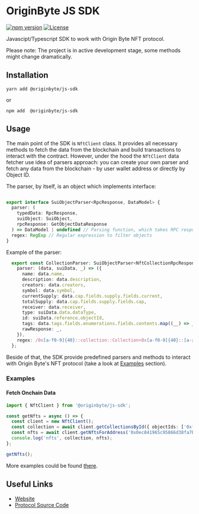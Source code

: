 # OriginByte JS SDK

[![npm version](https://badge.fury.io/js/@originbyte%2Fjs-sdk.svg)](https://badge.fury.io/js/@originbyte%2Fjs-sdk)
[![License](https://img.shields.io/badge/License-Apache_2.0-blue.svg)](https://opensource.org/licenses/Apache-2.0)

Javascipt/Typescript SDK to work with Origin Byte NFT protocol.

Please note: The project is in active development stage, some methods might change dramatically.

## Installation

```
yarn add @originbyte/js-sdk
```

or 

```
npm add  @originbyte/js-sdk
```

## Usage

The main point of the SDK is `NftClient` class. It provides all necessary methods to fetch the data from the blockchain and build transactions to interact with the contract.
However, under the hood the `NftClient` data fetcher use idea of parsers approach: you can create your own parser and fetch any data from the blockchain - by user wallet address or directly by Object ID.

The parser, by itself, is an object which implements interface: 

```typescript

export interface SuiObjectParser<RpcResponse, DataModel> {
  parser: (
    typedData: RpcResponse,
    suiObject: SuiObject,
    rpcResponse: GetObjectDataResponse
  ) => DataModel | undefined // Parsing function, which takes RPC response and transform it into the plain JS object.
  regex: RegExp // Regular expression to filter objects
}

```
Example of the parser:

```typescript
  export const CollectionParser: SuiObjectParser<NftCollectionRpcResponse, NftCollection> = {
    parser: (data, suiData, _) => ({
      name: data.name,
      description: data.description,
      creators: data.creators,
      symbol: data.symbol,
      currentSupply: data.cap.fields.supply.fields.current,
      totalSupply: data.cap.fields.supply.fields.cap,
      receiver: data.receiver,
      type: suiData.data.dataType,
      id: suiData.reference.objectId,
      tags: data.tags.fields.enumerations.fields.contents.map((__) => __.fields.value),
      rawResponse: _,
    }),
    regex: /0x[a-f0-9]{40}::collection::Collection<0x[a-f0-9]{40}::[a-zA-Z]{1,}::[a-zA-Z]{1,}, 0x[a-f0-9]{40}::std_collection::StdMeta, 0x[a-f0-9]{40}::cap::[a-zA-Z]{1,}>/,
  };

```


Beside of that, the SDK provide predefined parsers and methods to interact with Origin Byte's NFT protocol (take a look at [Examples](#examples) section).


### Examples

#### Fetch Onchain Data

```typescript
import { NftClient } from '@originbyte/js-sdk';

const getNfts = async () => {
  const client = new NftClient();
  const collection = await client.getCollectionsById({ objectIds: ['0xfc18b65338d4bb906018e5f73b586a57b777d46d'] });
  const nfts = await client.getNftsForAddress('0x0ec841965c95866d38fa7bcd09047f4e0dfa0ed9');
  console.log('nfts', collection, nfts);
};

getNfts();
```

More examples could be found [there](https://github.com/Origin-Byte/originbyte-js-sdk/tree/main/examples).

## Useful Links

- [Website](https://originbyte.io)
- [Protocol Source Code](https://github.com/Origin-Byte/nft-protocol)